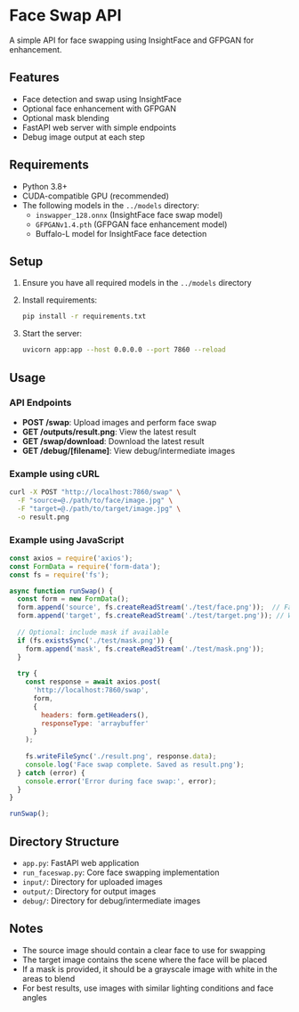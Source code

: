 # Face Swap API

A simple API for face swapping using InsightFace and GFPGAN for enhancement.

## Features

- Face detection and swap using InsightFace
- Optional face enhancement with GFPGAN
- Optional mask blending
- FastAPI web server with simple endpoints
- Debug image output at each step

## Requirements

- Python 3.8+
- CUDA-compatible GPU (recommended)
- The following models in the `../models` directory:
  - `inswapper_128.onnx` (InsightFace face swap model)
  - `GFPGANv1.4.pth` (GFPGAN face enhancement model)
  - Buffalo-L model for InsightFace face detection

## Setup

1. Ensure you have all required models in the `../models` directory

2. Install requirements:
   ```bash
   pip install -r requirements.txt
   ```

3. Start the server:
   ```bash
   uvicorn app:app --host 0.0.0.0 --port 7860 --reload
   ```

## Usage

### API Endpoints

- **POST /swap**: Upload images and perform face swap
- **GET /outputs/result.png**: View the latest result
- **GET /swap/download**: Download the latest result
- **GET /debug/[filename]**: View debug/intermediate images

### Example using cURL

```bash
curl -X POST "http://localhost:7860/swap" \
  -F "source=@./path/to/face/image.jpg" \
  -F "target=@./path/to/target/image.jpg" \
  -o result.png
```

### Example using JavaScript

```javascript
const axios = require('axios');
const FormData = require('form-data');
const fs = require('fs');

async function runSwap() {
  const form = new FormData();
  form.append('source', fs.createReadStream('./test/face.png'));  // Face to use
  form.append('target', fs.createReadStream('./test/target.png')); // Where to place the face
  
  // Optional: include mask if available
  if (fs.existsSync('./test/mask.png')) {
    form.append('mask', fs.createReadStream('./test/mask.png'));
  }
  
  try {
    const response = await axios.post(
      'http://localhost:7860/swap',
      form,
      {
        headers: form.getHeaders(),
        responseType: 'arraybuffer'
      }
    );
    
    fs.writeFileSync('./result.png', response.data);
    console.log('Face swap complete. Saved as result.png');
  } catch (error) {
    console.error('Error during face swap:', error);
  }
}

runSwap();
```

## Directory Structure

- `app.py`: FastAPI web application
- `run_faceswap.py`: Core face swapping implementation
- `input/`: Directory for uploaded images
- `output/`: Directory for output images
- `debug/`: Directory for debug/intermediate images

## Notes

- The source image should contain a clear face to use for swapping
- The target image contains the scene where the face will be placed
- If a mask is provided, it should be a grayscale image with white in the areas to blend
- For best results, use images with similar lighting conditions and face angles 